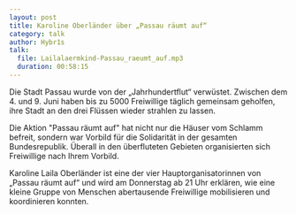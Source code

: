 ```yaml
---
layout: post
title: Karoline Oberländer über „Passau räumt auf“
category: talk
author: Hybr1s
talk:
  file: Lailalaermkind-Passau_raeumt_auf.mp3
  duration: 00:58:15
---
```


Die Stadt Passau wurde von der „Jahrhundertflut“ verwüstet. Zwischen dem 4. und 9. Juni haben bis zu 5000 Freiwillige täglich gemeinsam geholfen, ihre Stadt an den drei Flüssen wieder strahlen zu lassen.

Die Aktion "Passau räumt auf" hat nicht nur die Häuser vom Schlamm befreit, sondern war Vorbild für die Solidarität in der gesamten Bundesrepublik. Überall in den überfluteten Gebieten organisierten sich Freiwillige nach Ihrem Vorbild.

Karoline Laila Oberländer ist eine der vier Hauptorganisatorinnen von „Passau räumt auf“ und wird am Donnerstag ab 21 Uhr erklären, wie eine kleine Gruppe von Menschen abertausende Freiwillige mobilisieren und koordinieren konnten.
